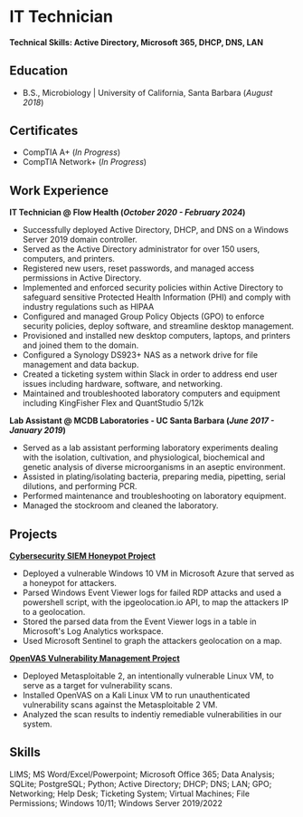 # IT Technician

#### Technical Skills: Active Directory, Microsoft 365, DHCP, DNS, LAN

## Education 			        		
- B.S., Microbiology | University of California, Santa Barbara (_August 2018_)

## Certificates
- CompTIA A+ (_In Progress_)
- CompTIA Network+ (_In Progress_)

## Work Experience
**IT Technician @ Flow Health (_October 2020 - February 2024_)**
  - Successfully deployed Active Directory, DHCP, and DNS on a Windows Server 2019 domain controller.
  - Served as the Active Directory administrator for over 150 users, computers, and printers.
  - Registered new users, reset passwords, and managed access permissions in Active Directory.
  - Implemented and enforced security policies within Active Directory to safeguard sensitive Protected Health Information (PHI) and comply with industry regulations such as HIPAA
  - Configured and managed Group Policy Objects (GPO) to enforce security policies, deploy software, and streamline desktop management. 
  - Provisioned and installed new desktop computers, laptops, and printers and joined them to the domain.
  - Configured a Synology DS923+ NAS as a network drive for file management and data backup.
  - Created a ticketing system within Slack in order to address end user issues including hardware, software, and networking.
  - Maintained and troubleshooted laboratory computers and equipment including KingFisher Flex and QuantStudio 5/12k

**Lab Assistant @ MCDB Laboratories - UC Santa Barbara (_June 2017 - January 2019_)**
  - Served as a lab assistant performing laboratory experiments dealing with the isolation, cultivation, and physiological, biochemical and genetic analysis of diverse microorganisms in an aseptic environment. 
  - Assisted in plating/isolating bacteria, preparing media, pipetting, serial dilutions, and performing PCR. 
  - Performed maintenance and troubleshooting on laboratory equipment. 
  - Managed the stockroom and cleaned the laboratory. 


## Projects
[**Cybersecurity SIEM Honeypot Project**](https://github.com/cl-D/SIEM-Project)
- Deployed a vulnerable Windows 10 VM in Microsoft Azure that served as a honeypot for attackers.
- Parsed Windows Event Viewer logs for failed RDP attacks and used a powershell script, with the ipgeolocation.io API, to map the attackers IP to a geolocation.
- Stored the parsed data from the Event Viewer logs in a table in Microsoft's Log Analytics workspace.
- Used Microsoft Sentinel to graph the attackers geolocation on a map.

[**OpenVAS Vulnerability Management Project**](https://github.com/cl-D/Vulnerability-Management-Project)
- Deployed Metasploitable 2, an intentionally vulnerable Linux VM, to serve as a target for vulnerability scans.
- Installed OpenVAS on a Kali Linux VM to run unauthenticated vulnerability scans against the Metasploitable 2 VM.
-  Analyzed the scan results to indentiy remediable vulnerabilities in our system.

## Skills
LIMS; MS Word/Excel/Powerpoint; Microsoft Office 365; Data Analysis; SQLite; PostgreSQL; Python; Active Directory; DHCP; DNS; LAN; GPO; Networking; Help Desk; Ticketing System; Virtual Machines; File Permissions; Windows 10/11; Windows Server 2019/2022








